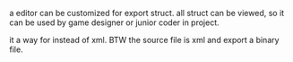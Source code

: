 a editor can be customized for export struct.
all struct can be viewed, so it can be used by game designer or junior coder in project.

it a way for instead of xml.
BTW the source file is xml and export a binary file.